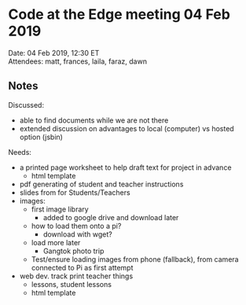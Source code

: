 # Code at the Edge meeting 04 Feb 2019

Date: 04 Feb 2019, 12:30 ET  
Attendees: matt, frances, laila, faraz, dawn

## Notes

Discussed:

- able to find documents while we are not there
- extended discussion on advantages to local (computer) vs hosted option (jsbin)

Needs:

- a printed page worksheet to help draft text for project in advance
    - html template
- pdf generating of student and teacher instructions
- slides from for Students/Teachers
- images: 
    - first image library
        - added to google drive and download later
    - how to load them onto a pi?
        - download with wget?
    - load more later
        - Gangtok photo trip
    - Test/ensure loading images from phone (fallback), from camera connected to Pi as first attempt
- web dev. track print teacher things
    - lessons, student lessons
    - html template
